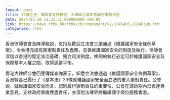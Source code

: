 ```yaml
---
layout: post
title: 23條立法｜律師會支持歡迎　大律師公會知悉履行憲制責任
date: 2024-03-20 11:21:31.000000000 +08:00
link: https://news.rthk.hk/rthk/ch/component/k2/1745405-20240320.htm
categories: rthk
---
```


香港律師會會長陳澤銘說，支持及歡迎立法會三讀通過《維護國家安全條例草案》，令香港完成有關憲制責任及義務，完善維護國家安全的制度及執行。律師會深信以香港的堅定法治基礎、獨立司法制度，條例的執行必定可於維護國家安全及保障基本人權之間，取得適當平衡。

香港大律師公會回應傳媒查詢表示，知悉立法會通過《維護國家安全條例草案》，香港特區已履行了《基本法》23條就維護國家安全而立法的重大憲制責任。公會說，就維護國家安全而言，認同履行憲制責任的重要性，公會在諮詢期內已表達專業意見，支持政府承擔應盡責任，亦深信法律界將繼續謹守崗位服務香港。
